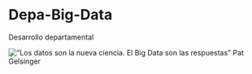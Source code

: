 # Depa-Big-Data
Desarrollo departamental

![“Los datos son la nueva ciencia. El Big Data son las respuestas”
Pat Gelsinger](https://www.powerdata.es/hs-fs/hubfs/images/Big%20data-1.jpg?width=1425&name=Big%20data-1.jpg)
